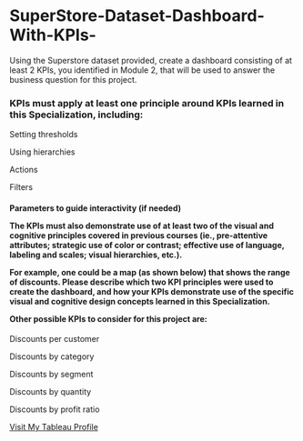 # SuperStore-Dataset-Dashboard-With-KPIs-
Using the Superstore dataset provided, create a dashboard consisting of at least 2 KPIs, you identified in Module 2, that will be used to answer the business question for this project. 

<h3>
KPIs must apply at least one principle around KPIs learned in this Specialization, including:
</h3>

  <p>
  Setting thresholds

  Using hierarchies

  Actions

  Filters
  </p>
  
  <h4>
  
Parameters to guide interactivity (if needed) 
  

The KPIs must also demonstrate use of at least two of the visual and cognitive principles covered in previous courses (ie., pre-attentive attributes; strategic use of color or contrast; effective use of language, labeling and scales; visual hierarchies, etc.).

For example, one could be a map (as shown below) that shows the range of discounts. Please describe which two KPI principles were used to create the dashboard, and how your KPIs demonstrate use of the specific visual and cognitive design concepts learned in this Specialization.  

Other possible KPIs to consider for this project are: 
  </h4>
  
  <p>
  Discounts per customer

  Discounts by category

  Discounts by segment

  Discounts by quantity

  Discounts by profit ratio
  </p>


[Visit My Tableau Profile](https://public.tableau.com/views/SuperStoreDatasetDashboardWithKPIs/Dashboard1?:language=en-US&:display_count=n&:origin=viz_share_link)

